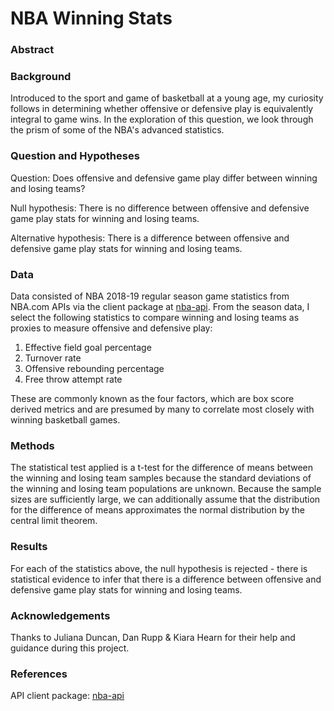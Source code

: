 # NBA Winning Stats

### Abstract

### Background

Introduced to the sport and game of basketball at a young age, my curiosity follows in determining whether offensive or defensive play is equivalently integral to game wins. In the exploration of this question, we look through the prism of some of the NBA's advanced statistics.  

### Question and Hypotheses

Question: Does offensive and defensive game play differ between winning and losing teams?

Null hypothesis: There is no difference between offensive and defensive game play stats for winning and losing teams.

Alternative hypothesis: There is a difference between offensive and defensive game play stats for winning and losing teams.

### Data

Data consisted of NBA 2018-19 regular season game statistics from NBA.com APIs via the client package at [nba-api](https://pypi.org/project/nba-api/). From the season data, I select the following statistics to compare winning and losing teams as proxies to measure offensive and defensive play:

1. Effective field goal percentage
1. Turnover rate
1. Offensive rebounding percentage
1. Free throw attempt rate 

These are commonly known as the four factors, which are box score derived metrics and are presumed by many to correlate most closely with winning basketball games.

### Methods

The statistical test applied is a t-test for the difference of means between the winning and losing team samples because the standard deviations of the winning and losing team populations are unknown. Because the sample sizes are sufficiently large, we can additionally assume that the distribution for the difference of means approximates the normal distribution by the central limit theorem.

### Results

For each of the statistics above, the null hypothesis is rejected - there is statistical evidence to infer that there is a difference between offensive and defensive game play stats for winning and losing teams.

### Acknowledgements

Thanks to Juliana Duncan, Dan Rupp & Kiara Hearn for their help and guidance during this project.

### References
API client package: [nba-api](https://pypi.org/project/nba-api/)
